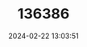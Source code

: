 ---
title: "136386"
category: "Nycticeius cubanus"
draft: false
date: 2024-02-22 13:03:51
languages:
  English: ["Cuban Evening Bat"]
---
